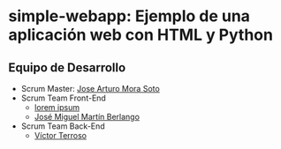 # simple-webapp: Ejemplo de una aplicación web con HTML y Python

## Equipo de Desarrollo

* Scrum Master: [Jose Arturo Mora Soto](https://github.com/jarturomora)
* Scrum Team Front-End
  * [lorem ipsum](#)
  * [José Miguel Martín Berlango](#)
* Scrum Team Back-End
  * [Víctor Terroso](https://github.com/Vterroso)
